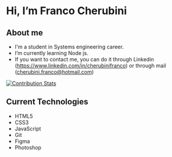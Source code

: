 # Hi, I’m Franco Cherubini

## About me
- I'm a student in Systems engineering career.
- I’m currently learning Node js.
- If you want to contact me, you can do it through Linkedin (https://www.linkedin.com/in/cherubinifranco) or through mail (cherubini.franco@hotmail.com)

[![Contribution Stats](https://github-contribution-stats.vercel.app/api/?username=cherubinifranco)](https://github.com/cherubinifranco/github-contribution-stats/)


## Current Technologies

- HTML5
- CSS3
- JavaScript
- Git
- Figma
- Photoshop
